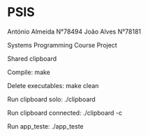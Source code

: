 # PSIS
António Almeida N°78494
João Alves N°78181

Systems Programming Course Project

Shared clipboard 

Compile: 
make

Delete executables:
make clean

Run clipboard solo:
./clipboard

Run clipboard connected:
./clipboard -c <ip> <port>


Run app_teste:
./app_teste
